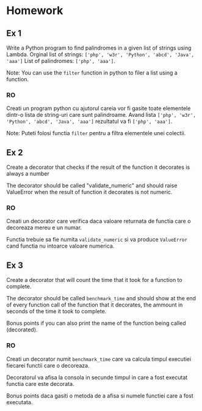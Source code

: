 # Homework

## Ex 1

Write a Python program to find palindromes in a given list of strings using Lambda. Orginal list of strings:
`['php', 'w3r', 'Python', 'abcd', 'Java', 'aaa']`
List of palindromes:
`['php', 'aaa']`.

Note: You can use the `filter` function in python to filer a list using a function.

### RO

Creati un program python cu ajutorul careia vor fi gasite toate elementele dintr-o lista de string-uri care sunt
palindroame. Avand lista `['php', 'w3r', 'Python', 'abcd', 'Java', 'aaa']`
rezultatul va fi `['php', 'aaa']`.

Note: Puteti folosi functia `filter` pentru a filtra elementele unei colectii.

## Ex 2

Create a decorator that checks if the result of the function it decorates is always a number

The decorator should be called "validate_numeric" and should raise ValueError when the result of function it decorates
is not numeric.

### RO

Creati un decorator care verifica daca valoare returnata de functia care o decoreaza mereu e un numar.

Functia trebuie sa fie numita `validate_numeric` si va produce `ValueError` cand functia nu intoarce valoare numerica.

## Ex 3

Create a decorator that will count the time that it took for a function to complete.

The decorator should be called `benchmark_time` and should show at the end of every function call of the function that
it decorates, the ammount in seconds of the time it took to complete.

Bonus points if you can also print the name of the function being called (decorated).

### RO

Creati un decorator numit `benchmark_time` care va calcula timpul executiei fiecarei functii care o decoreaza.

Decoratorul va afisa la consola in secunde timpul in care a fost executat functia care este decorata.

Bonus points daca gasiti o metoda de a afisa si numele functiei care a fost executata.
